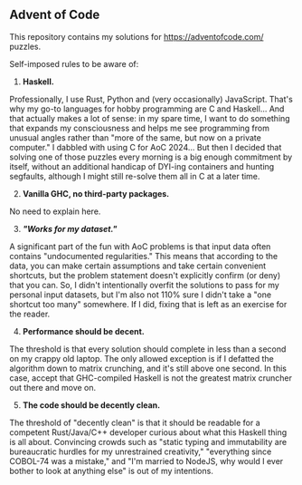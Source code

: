 Advent of Code
--------------

This repository contains my solutions for
https://adventofcode.com/ puzzles.

Self-imposed rules to be aware of:

1. **Haskell.**
  
Professionally, I use Rust, Python and (very occasionally) JavaScript.
That's why my go-to languages for hobby programming are C and
Haskell... And that actually makes a lot of sense: in my spare time, I
want to do something that expands my consciousness and helps me see
programming from unusual angles rather than "more of the same, but now
on a private computer." I dabbled with using C for AoC 2024... But then
I decided that solving one of those puzzles every morning is a big
enough commitment by itself, without an additional handicap of DYI-ing
containers and hunting segfaults, although I might still re-solve them
all in C at a later time.

2. **Vanilla GHC, no third-party packages.**

No need to explain here.
   
3. ***"Works for my dataset."***

A significant part of the fun with AoC problems is that input data
often contains "undocumented regularities." This means that according
to the data, you can make certain assumptions and take certain
convenient shortcuts, but the problem statement doesn't explicitly
confirm (or deny) that you can. So, I didn't intentionally overfit the
solutions to pass for my personal input datasets, but I'm also not 110%
sure I didn't take a "one shortcut too many" somewhere. If I did,
fixing that is left as an exercise for the reader.

4. **Performance should be decent.**

The threshold is that every solution should complete in less than a
second on my crappy old laptop. The only allowed exception is if I
defatted the algorithm down to matrix crunching, and it's still above
one second. In this case, accept that GHC-compiled Haskell is not the
greatest matrix cruncher out there and move on.

5. **The code should be decently clean.**

The threshold of "decently clean" is that it should be readable for a
competent Rust/Java/C++ developer curious about what this Haskell thing
is all about. Convincing crowds such as "static typing and immutability
are bureaucratic hurdles for my unrestrained creativity," "everything
since COBOL-74 was a mistake," and "I'm married to NodeJS, why would I
ever bother to look at anything else" is out of my intentions.

